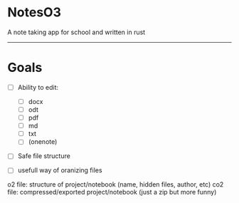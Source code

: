 # NotesO3
A note taking app for school and written in rust

---

# Goals
 - [ ] Ability to edit:
    - [ ] docx
    - [ ] odt
    - [ ] pdf
    - [ ] md
    - [ ] txt
    - [ ] (onenote)
 - [ ] Safe file structure
 - [ ] usefull way of oranizing files


 o2 file: structure of project/notebook (name, hidden files, author, etc)
co2 file: compressed/exported project/notebook (just a zip but more funny)
